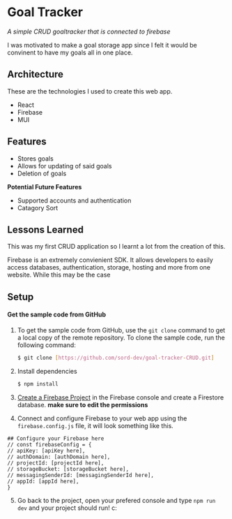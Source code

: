 # Goal Tracker

*A simple CRUD goaltracker that is connected to firebase*

I was motivated to make a goal storage app since I felt it would be convinent to have my goals all in one place.

## Architecture
These are the technologies I used to create this web app.

 - React
 - Firebase
 - MUI

## Features

 - Stores goals
 - Allows for updating of said goals
 - Deletion of goals
 
**Potential Future Features**
 - Supported accounts and authentication
 - Catagory Sort

## Lessons Learned

This was my first CRUD application so I learnt a lot from the creation of this. 

Firebase is an extremely convienient SDK. It allows developers to easily access databases, authentication, storage, hosting and more from one website. While this may be the case  


## Setup

#### Get the sample code from GitHub

1.  To get the sample code from GitHub, use the  `git clone`  command to get a local copy of the remote repository. To clone the sample code, run the following command:
    
    ```bash
    $ git clone [https://github.com/sord-dev/goal-tracker-CRUD.git]
    ```
    
2. Install dependencies

    ```bash
    $ npm install 
    ```
    
2.  [Create a Firebase Project](https://console.firebase.google.com/)  in the Firebase console and create a Firestore database. **make sure to edit the permissions**
    
3.  Connect and configure Firebase to your web app using the `firebase.config.js` file, it will look something like this.

```
## Configure your Firebase here
// const firebaseConfig = {
// apiKey: [apiKey here],
// authDomain: [authDomain here],
// projectId: [projectId here],
// storageBucket: [storageBucket here],
// messagingSenderId: [messagingSenderId here],
// appId: [appId here],
}
```

5. Go back to the project, open your prefered console and type `npm run dev` and your project should run! c:
